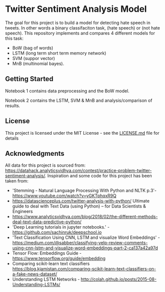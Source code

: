 # Twitter Sentiment Analysis Model

The goal for this project is to build a model for detecting hate speech in tweets. In other words a binary classifaciton task, (hate speech) or (not hate speech). This repository implements and compares 4 different models for this task: 
- BoW (bag of words)
- LSTM (long term short term memory network)
- SVM (suppor vector) 
- MnB (multinomial bayes).

## Getting Started
Notebook 1 contains data preprocessing and the BoW model.

Notebook 2 contains the LSTM, SVM & MnB and analysis/comparison of results.

## License

This project is licensed under the MIT License - see the [LICENSE.md](LICENSE.md) file for details

## Acknowledgments

All data for this project is sourced from: https://datahack.analyticsvidhya.com/contest/practice-problem-twitter-sentiment-analysis/. Inspiration and some code for this project has been taken from:

- 'Stemming - Natural Language Processing With Python and NLTK p.3'- https://www.youtube.com/watch?v=yGKTphqxR9Q
- https://datascienceplus.com/twitter-analysis-with-python/
Ultimate guide to deal with Text Data (using Python) – for Data Scientists & Engineers 
- https://www.analyticsvidhya.com/blog/2018/02/the-different-methods-deal-text-data-predictive-python/
- 'Deep Learning tutorials in jupyter notebooks.' - https://github.com/sachinruk/deepschool.io
- 'Text Classification Using CNN, LSTM and visualize Word Embeddings' - https://medium.com/@sabber/classifying-yelp-review-comments-using-cnn-lstm-and-visualize-word-embeddings-part-2-ca137a42a97d
- Tensor Flow: Embeddings Guide - https://www.tensorflow.org/guide/embedding
- Comparing scikit-learn text classifiers https://blog.kjamistan.com/comparing-scikit-learn-text-classifiers-on-a-fake-news-dataset/
- Understanding LSTM Networks - http://colah.github.io/posts/2015-08-Understanding-LSTMs/
